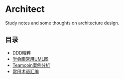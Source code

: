# Architect
Study notes and some thoughts on architecture design.

## 目录
+ [DDD精粹](ddd/DDD精粹.md)
+ [学会画常用UML图](uml/UML.md)
+ [Teamcoin案例分析](teamcoin/Teamcoin案例分析.md)
+ [常用术语汇编](常用术语汇编.md)
